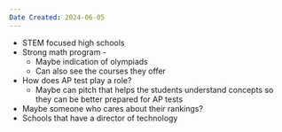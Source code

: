 ```yaml
---
Date Created: 2024-06-05
---
```

- STEM focused high schools
- Strong math program - 
	- Maybe indication of olympiads
	- Can also see the courses they offer
- How does AP test play a role?
	- Maybe can pitch that helps the students understand concepts so they can be better prepared for AP tests
- Maybe someone who cares about their rankings?
- Schools that have a director of technology